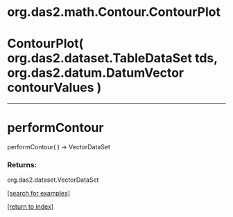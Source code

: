 # org.das2.math.Contour.ContourPlot



# ContourPlot( org.das2.dataset.TableDataSet tds, org.das2.datum.DatumVector contourValues )


***
<a name="performContour"></a>
# performContour
performContour(  ) &rarr; VectorDataSet



### Returns:
org.das2.dataset.VectorDataSet


<a href="https://github.com/autoplot/dev/search?q=performContour&unscoped_q=performContour">[search for examples]</a>

<a href="https://github.com/autoplot/documentation/blob/master/javadoc/index-all.md">[return to index]</a>

